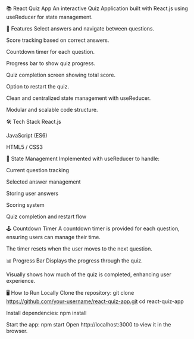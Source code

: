 📚 React Quiz App
An interactive Quiz Application built with React.js using useReducer for state management.

🚀 Features
Select answers and navigate between questions.

Score tracking based on correct answers.

Countdown timer for each question.

Progress bar to show quiz progress.

Quiz completion screen showing total score.

Option to restart the quiz.

Clean and centralized state management with useReducer.

Modular and scalable code structure.

🛠️ Tech Stack
React.js

JavaScript (ES6)

HTML5 / CSS3

🧩 State Management
Implemented with useReducer to handle:

Current question tracking

Selected answer management

Storing user answers

Scoring system

Quiz completion and restart flow

🕹️ Countdown Timer
A countdown timer is provided for each question, ensuring users can manage their time.

The timer resets when the user moves to the next question.

📊 Progress Bar
Displays the progress through the quiz.

Visually shows how much of the quiz is completed, enhancing user experience.

🖥️ How to Run Locally
Clone the repository:
git clone https://github.com/your-username/react-quiz-app.git
cd react-quiz-app

Install dependencies:
npm install

Start the app:
npm start
Open http://localhost:3000 to view it in the browser.


